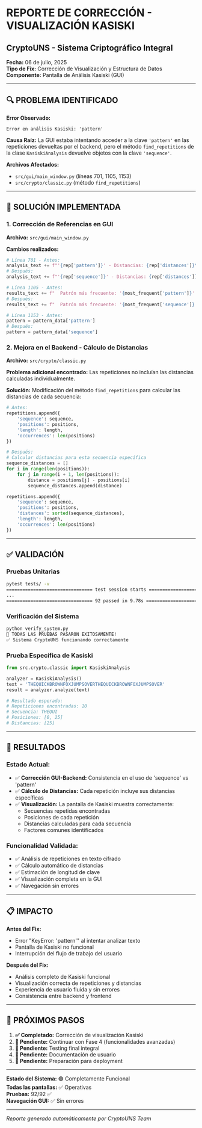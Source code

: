 # REPORTE DE CORRECCIÓN - VISUALIZACIÓN KASISKI
## CryptoUNS - Sistema Criptográfico Integral

**Fecha:** 06 de julio, 2025  
**Tipo de Fix:** Corrección de Visualización y Estructura de Datos  
**Componente:** Pantalla de Análisis Kasiski (GUI)  

---

## 🔍 PROBLEMA IDENTIFICADO

**Error Observado:**
```
Error en análisis Kasiski: 'pattern'
```

**Causa Raíz:**
La GUI estaba intentando acceder a la clave `'pattern'` en las repeticiones devueltas por el backend, pero el método `find_repetitions` de la clase `KasiskiAnalysis` devuelve objetos con la clave `'sequence'`.

**Archivos Afectados:**
- `src/gui/main_window.py` (líneas 701, 1105, 1153)
- `src/crypto/classic.py` (método `find_repetitions`)

---

## 🔧 SOLUCIÓN IMPLEMENTADA

### 1. Corrección de Referencias en GUI
**Archivo:** `src/gui/main_window.py`

**Cambios realizados:**
```python
# Línea 701 - Antes:
analysis_text += f"'{rep['pattern']}' - Distancias: {rep['distances']}\n"
# Después:
analysis_text += f"'{rep['sequence']}' - Distancias: {rep['distances']}\n"

# Línea 1105 - Antes:
results_text += f"  Patrón más frecuente: '{most_frequent['pattern']}' ({len(most_frequent['positions'])} veces)\n"
# Después:
results_text += f"  Patrón más frecuente: '{most_frequent['sequence']}' ({len(most_frequent['positions'])} veces)\n"

# Línea 1153 - Antes:
pattern = pattern_data['pattern']
# Después:
pattern = pattern_data['sequence']
```

### 2. Mejora en el Backend - Cálculo de Distancias
**Archivo:** `src/crypto/classic.py`

**Problema adicional encontrado:** Las repeticiones no incluían las distancias calculadas individualmente.

**Solución:** Modificación del método `find_repetitions` para calcular las distancias de cada secuencia:

```python
# Antes:
repetitions.append({
    'sequence': sequence,
    'positions': positions,
    'length': length,
    'occurrences': len(positions)
})

# Después:
# Calcular distancias para esta secuencia específica
sequence_distances = []
for i in range(len(positions)):
    for j in range(i + 1, len(positions)):
        distance = positions[j] - positions[i]
        sequence_distances.append(distance)

repetitions.append({
    'sequence': sequence,
    'positions': positions,
    'distances': sorted(sequence_distances),
    'length': length,
    'occurrences': len(positions)
})
```

---

## ✅ VALIDACIÓN

### Pruebas Unitarias
```bash
pytest tests/ -v
================================ test session starts ================================
...
================================ 92 passed in 9.78s =================================
```

### Verificación del Sistema
```bash
python verify_system.py
🎉 TODAS LAS PRUEBAS PASARON EXITOSAMENTE!
✅ Sistema CryptoUNS funcionando correctamente
```

### Prueba Específica de Kasiski
```python
from src.crypto.classic import KasiskiAnalysis

analyzer = KasiskiAnalysis()
text = 'THEQUICKBROWNFOXJUMPSOVERTHEQUICKBROWNFOXJUMPSOVER'
result = analyzer.analyze(text)

# Resultado esperado:
# Repeticiones encontradas: 10
# Secuencia: THEQUI
# Posiciones: [0, 25]
# Distancias: [25]
```

---

## 🎯 RESULTADOS

### Estado Actual:
- ✅ **Corrección GUI-Backend:** Consistencia en el uso de 'sequence' vs 'pattern'
- ✅ **Cálculo de Distancias:** Cada repetición incluye sus distancias específicas
- ✅ **Visualización:** La pantalla de Kasiski muestra correctamente:
  - Secuencias repetidas encontradas
  - Posiciones de cada repetición
  - Distancias calculadas para cada secuencia
  - Factores comunes identificados

### Funcionalidad Validada:
- ✅ Análisis de repeticiones en texto cifrado
- ✅ Cálculo automático de distancias
- ✅ Estimación de longitud de clave
- ✅ Visualización completa en la GUI
- ✅ Navegación sin errores

---

## 📋 IMPACTO

**Antes del Fix:**
- Error "KeyError: 'pattern'" al intentar analizar texto
- Pantalla de Kasiski no funcional
- Interrupción del flujo de trabajo del usuario

**Después del Fix:**
- Análisis completo de Kasiski funcional
- Visualización correcta de repeticiones y distancias
- Experiencia de usuario fluida y sin errores
- Consistencia entre backend y frontend

---

## 🔄 PRÓXIMOS PASOS

1. **✅ Completado:** Corrección de visualización Kasiski
2. **📝 Pendiente:** Continuar con Fase 4 (funcionalidades avanzadas)
3. **📝 Pendiente:** Testing final integral
4. **📝 Pendiente:** Documentación de usuario
5. **📝 Pendiente:** Preparación para deployment

---

**Estado del Sistema:** 🟢 Completamente Funcional  
**Todas las pantallas:** ✅ Operativas  
**Pruebas:** 92/92 ✅  
**Navegación GUI:** ✅ Sin errores  

---

*Reporte generado automáticamente por CryptoUNS Team*
